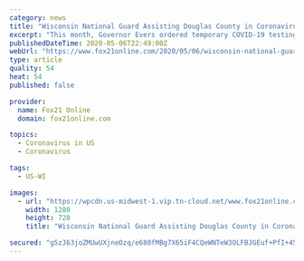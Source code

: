 ```yaml
---
category: news
title: "Wisconsin National Guard Assisting Douglas County in Coronavirus Testing"
excerpt: "This month, Governor Evers ordered temporary COVID-19 testing sites to pop up in northwestern Wisconsin counties for several days in each area. Today the National Guard was in Douglas County testing residents."
publishedDateTime: 2020-05-06T22:49:00Z
webUrl: "https://www.fox21online.com/2020/05/06/wisconsin-national-guard-assisting-douglas-county-in-coronavirus-testing/"
type: article
quality: 54
heat: 54
published: false

provider:
  name: Fox21 Online
  domain: fox21online.com

topics:
  - Coronavirus in US
  - Coronavirus

tags:
  - US-WI

images:
  - url: "https://wpcdn.us-midwest-1.vip.tn-cloud.net/www.fox21online.com/content/uploads/2020/05/1588819125-dd6a0c4f996f167862061d3abe14d1fb2b57d626.jpg"
    width: 1280
    height: 720
    title: "Wisconsin National Guard Assisting Douglas County in Coronavirus Testing"

secured: "g5zJ63joZMUwUXjneOzq/e680fMBg7X65iF4CQeWNTeW3OLFBJGEuf+PfI+45/NtwaCJS5AQ3Hokm45zxIseH+AGZtU57wlScjJnZk7ip8pJzKbYPxB6gqG4nFzeh7CR7dI9Rzl2mZKH51xEXlE8F6WGaGPdZUbEjUQ6xlXvOjE2SXXlHWHnAyAoIZTjXbs8jExzgIGClUAUPFXi4rEJW5wl5pBnh7rYE+R6qCReKJ+z7E/U7RWd3FQSaaQf2ss3FD+wftOKn7oorvaN/7yLCIkUnZ3VlO89Zb8TygAtLVv+lHpAte6E86RseiKOqKby;Bw/TswuSCKyhX8Qs0xrsxg=="
---
```


